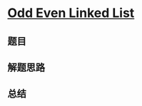 # [Odd Even Linked List](https://leetcode.com/problems/odd-even-linked-list/)
## 题目


## 解题思路


## 总结


